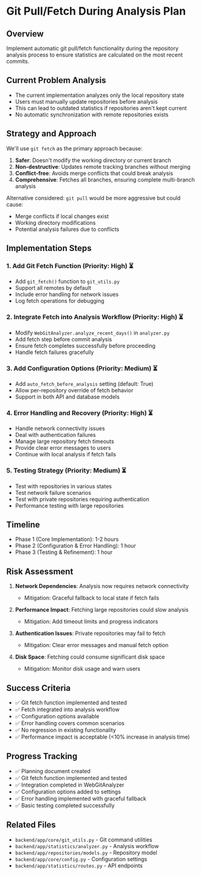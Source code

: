 # Git Pull/Fetch During Analysis Plan

## Overview
Implement automatic git pull/fetch functionality during the repository analysis process to ensure statistics are calculated on the most recent commits.

## Current Problem Analysis
- The current implementation analyzes only the local repository state
- Users must manually update repositories before analysis
- This can lead to outdated statistics if repositories aren't kept current
- No automatic synchronization with remote repositories exists

## Strategy and Approach
We'll use `git fetch` as the primary approach because:
1. **Safer**: Doesn't modify the working directory or current branch
2. **Non-destructive**: Updates remote tracking branches without merging
3. **Conflict-free**: Avoids merge conflicts that could break analysis
4. **Comprehensive**: Fetches all branches, ensuring complete multi-branch analysis

Alternative considered: `git pull` would be more aggressive but could cause:
- Merge conflicts if local changes exist
- Working directory modifications
- Potential analysis failures due to conflicts

## Implementation Steps

### 1. Add Git Fetch Function (Priority: High) ⏳
- Add `git_fetch()` function to `git_utils.py`
- Support all remotes by default
- Include error handling for network issues
- Log fetch operations for debugging

### 2. Integrate Fetch into Analysis Workflow (Priority: High) ⏳
- Modify `WebGitAnalyzer.analyze_recent_days()` in `analyzer.py`
- Add fetch step before commit analysis
- Ensure fetch completes successfully before proceeding
- Handle fetch failures gracefully

### 3. Add Configuration Options (Priority: Medium) ⏳
- Add `auto_fetch_before_analysis` setting (default: True)
- Allow per-repository override of fetch behavior
- Support in both API and database models

### 4. Error Handling and Recovery (Priority: High) ⏳
- Handle network connectivity issues
- Deal with authentication failures
- Manage large repository fetch timeouts
- Provide clear error messages to users
- Continue with local analysis if fetch fails

### 5. Testing Strategy (Priority: Medium) ⏳
- Test with repositories in various states
- Test network failure scenarios
- Test with private repositories requiring authentication
- Performance testing with large repositories

## Timeline
- Phase 1 (Core Implementation): 1-2 hours
- Phase 2 (Configuration & Error Handling): 1 hour
- Phase 3 (Testing & Refinement): 1 hour

## Risk Assessment
1. **Network Dependencies**: Analysis now requires network connectivity
   - Mitigation: Graceful fallback to local state if fetch fails
   
2. **Performance Impact**: Fetching large repositories could slow analysis
   - Mitigation: Add timeout limits and progress indicators
   
3. **Authentication Issues**: Private repositories may fail to fetch
   - Mitigation: Clear error messages and manual fetch option

4. **Disk Space**: Fetching could consume significant disk space
   - Mitigation: Monitor disk usage and warn users

## Success Criteria
- ✅ Git fetch function implemented and tested
- ✅ Fetch integrated into analysis workflow
- ✅ Configuration options available
- ✅ Error handling covers common scenarios
- ✅ No regression in existing functionality
- ✅ Performance impact is acceptable (<10% increase in analysis time)

## Progress Tracking
- ✅ Planning document created
- ✅ Git fetch function implemented and tested
- ✅ Integration completed in WebGitAnalyzer
- ✅ Configuration options added to settings
- ✅ Error handling implemented with graceful fallback
- ✅ Basic testing completed successfully

## Related Files
- `backend/app/core/git_utils.py` - Git command utilities
- `backend/app/statistics/analyzer.py` - Analysis workflow
- `backend/app/repositories/models.py` - Repository model
- `backend/app/core/config.py` - Configuration settings
- `backend/app/statistics/routes.py` - API endpoints
